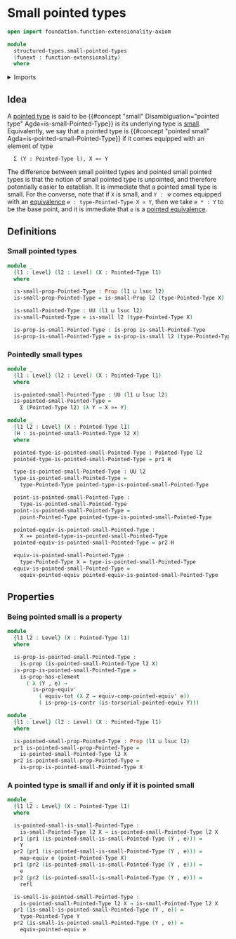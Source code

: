 # Small pointed types

```agda
open import foundation.function-extensionality-axiom

module
  structured-types.small-pointed-types
  (funext : function-extensionality)
  where
```

<details><summary>Imports</summary>

```agda
open import foundation.contractible-types funext
open import foundation.dependent-pair-types
open import foundation.equivalences funext
open import foundation.functoriality-dependent-pair-types funext
open import foundation.identity-types funext
open import foundation.propositions funext
open import foundation.small-types funext
open import foundation.universe-levels

open import structured-types.pointed-equivalences funext
open import structured-types.pointed-types
```

</details>

## Idea

A [pointed type](structured-types.pointed-types.md) is said to be
{{#concept "small" Disambiguation="pointed type" Agda=is-small-Pointed-Type}} is
its underlying type is [small](foundation.small-types.md). Equivalently, we say
that a pointed type is
{{#concept "pointed small" Agda=is-pointed-small-Pointed-Type}} if it comes
equipped with an element of type

```text
  Σ (Y : Pointed-Type l), X ≃∗ Y
```

The difference between small pointed types and pointed small pointed types is
that the notion of small pointed type is unpointed, and therefore potentially
easier to establish. It is immediate that a pointed small type is small. For the
converse, note that if `X` is small, and `Y : 𝒰` comes equipped with an
[equivalence](foundation-core.equivalences.md) `e : type-Pointed-Type X ≃ Y`,
then we take `e * : Y` to be the base point, and it is immediate that `e` is a
[pointed equivalence](structured-types.pointed-equivalences.md).

## Definitions

### Small pointed types

```agda
module _
  {l1 : Level} (l2 : Level) (X : Pointed-Type l1)
  where

  is-small-prop-Pointed-Type : Prop (l1 ⊔ lsuc l2)
  is-small-prop-Pointed-Type = is-small-Prop l2 (type-Pointed-Type X)

  is-small-Pointed-Type : UU (l1 ⊔ lsuc l2)
  is-small-Pointed-Type = is-small l2 (type-Pointed-Type X)

  is-prop-is-small-Pointed-Type : is-prop is-small-Pointed-Type
  is-prop-is-small-Pointed-Type = is-prop-is-small l2 (type-Pointed-Type X)
```

### Pointedly small types

```agda
module _
  {l1 : Level} (l2 : Level) (X : Pointed-Type l1)
  where

  is-pointed-small-Pointed-Type : UU (l1 ⊔ lsuc l2)
  is-pointed-small-Pointed-Type =
    Σ (Pointed-Type l2) (λ Y → X ≃∗ Y)

module _
  {l1 l2 : Level} (X : Pointed-Type l1)
  (H : is-pointed-small-Pointed-Type l2 X)
  where

  pointed-type-is-pointed-small-Pointed-Type : Pointed-Type l2
  pointed-type-is-pointed-small-Pointed-Type = pr1 H

  type-is-pointed-small-Pointed-Type : UU l2
  type-is-pointed-small-Pointed-Type =
    type-Pointed-Type pointed-type-is-pointed-small-Pointed-Type

  point-is-pointed-small-Pointed-Type :
    type-is-pointed-small-Pointed-Type
  point-is-pointed-small-Pointed-Type =
    point-Pointed-Type pointed-type-is-pointed-small-Pointed-Type

  pointed-equiv-is-pointed-small-Pointed-Type :
    X ≃∗ pointed-type-is-pointed-small-Pointed-Type
  pointed-equiv-is-pointed-small-Pointed-Type = pr2 H

  equiv-is-pointed-small-Pointed-Type :
    type-Pointed-Type X ≃ type-is-pointed-small-Pointed-Type
  equiv-is-pointed-small-Pointed-Type =
    equiv-pointed-equiv pointed-equiv-is-pointed-small-Pointed-Type
```

## Properties

### Being pointed small is a property

```agda
module _
  {l1 l2 : Level} (X : Pointed-Type l1)
  where

  is-prop-is-pointed-small-Pointed-Type :
    is-prop (is-pointed-small-Pointed-Type l2 X)
  is-prop-is-pointed-small-Pointed-Type =
    is-prop-has-element
      ( λ (Y , e) →
        is-prop-equiv'
          ( equiv-tot (λ Z → equiv-comp-pointed-equiv' e))
          ( is-prop-is-contr (is-torsorial-pointed-equiv Y)))

module _
  {l1 : Level} (l2 : Level) (X : Pointed-Type l1)
  where

  is-pointed-small-prop-Pointed-Type : Prop (l1 ⊔ lsuc l2)
  pr1 is-pointed-small-prop-Pointed-Type =
    is-pointed-small-Pointed-Type l2 X
  pr2 is-pointed-small-prop-Pointed-Type =
    is-prop-is-pointed-small-Pointed-Type X
```

### A pointed type is small if and only if it is pointed small

```agda
module _
  {l1 l2 : Level} (X : Pointed-Type l1)
  where

  is-pointed-small-is-small-Pointed-Type :
    is-small-Pointed-Type l2 X → is-pointed-small-Pointed-Type l2 X
  pr1 (pr1 (is-pointed-small-is-small-Pointed-Type (Y , e))) =
    Y
  pr2 (pr1 (is-pointed-small-is-small-Pointed-Type (Y , e))) =
    map-equiv e (point-Pointed-Type X)
  pr1 (pr2 (is-pointed-small-is-small-Pointed-Type (Y , e))) =
    e
  pr2 (pr2 (is-pointed-small-is-small-Pointed-Type (Y , e))) =
    refl

  is-small-is-pointed-small-Pointed-Type :
    is-pointed-small-Pointed-Type l2 X → is-small-Pointed-Type l2 X
  pr1 (is-small-is-pointed-small-Pointed-Type (Y , e)) =
    type-Pointed-Type Y
  pr2 (is-small-is-pointed-small-Pointed-Type (Y , e)) =
    equiv-pointed-equiv e
```
